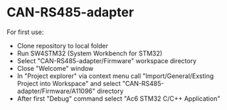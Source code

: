 # CAN-RS485-adapter

For first use:
- Clone repository to local folder
- Run SW4STM32 (System Workbench for STM32)
- Select "CAN-RS485-adapter/Firmware" workspace directory
- Close "Welcome" window
- In "Project explorer" via context menu call "Import/General/Exsting Project into Workspace" and select "CAN-RS485-adapter/Firmware/A11096" directory
- After first "Debug" command select "Ac6 STM32 C/C++ Application" 
